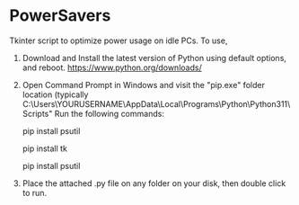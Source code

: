 # PowerSavers
Tkinter script to optimize power usage on idle PCs.
To use, 

1) Download and Install the latest version of Python using default options, and reboot.
https://www.python.org/downloads/

2) Open Command Prompt in Windows and visit the "pip.exe" folder location (typically C:\Users\YOURUSERNAME\AppData\Local\Programs\Python\Python311\Scripts"
Run the following commands:

    pip install psutil
    
    pip install tk
    
    pip install psutil

3) Place the attached .py file on any folder on your disk, then double click to run.
